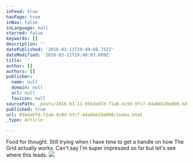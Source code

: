 ```yaml
---
inFeed: true
hasPage: true
inNav: false
inLanguage: null
starred: false
keywords: []
description: ''
datePublished: '2016-03-11T19:49:08.752Z'
dateModified: '2016-03-11T19:49:03.609Z'
title: ''
author: []
authors: []
publisher:
  name: null
  domain: null
  url: null
  favicon: null
sourcePath: _posts/2016-03-11-05bda97d-71a6-4c9d-9fc7-d4a6bb29a098.md
published: true
url: 05bda97d-71a6-4c9d-9fc7-d4a6bb29a098/index.html
_type: Article

---
```

Food for thought.  Still trying when I have time to get a handle on how The Grid actually works.  Can't say I'm super impressed so far but let's see where this leads.
![](https://the-grid-user-content.s3-us-west-2.amazonaws.com/50d00e4a-2a51-4a83-83d2-5e16672d3d2a.jpg)